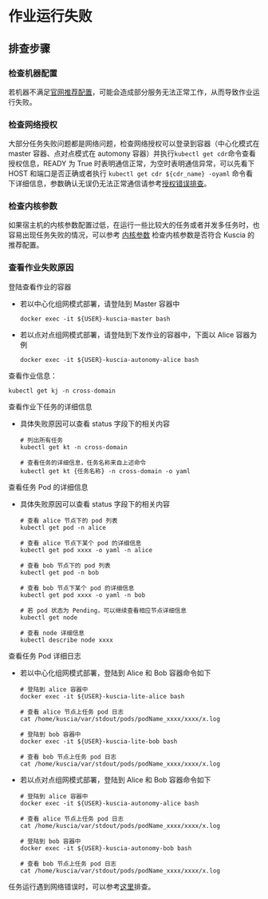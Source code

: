 # 作业运行失败

## 排查步骤

### 检查机器配置

若机器不满足[官网推荐配置](https://www.secretflow.org.cn/docs/kuscia/latest/zh-Hans/getting_started/quickstart_cn#id2)，可能会造成部分服务无法正常工作，从而导致作业运行失败。

### 检查网络授权

大部分任务失败问题都是网络问题，检查网络授权可以登录到容器（中心化模式在 master 容器、点对点模式在 automony 容器）并执行`kubectl get cdr`命令查看授权信息，READY 为 True 时表明通信正常，为空时表明通信异常，可以先看下 HOST 和端口是否正确或者执行 `kubectl get cdr ${cdr_name} -oyaml` 命令看下详细信息，参数确认无误仍无法正常通信请参考[授权错误排查](../network/network_authorization_check.md)。

### 检查内核参数

如果宿主机的内核参数配置过低，在运行一些比较大的任务或者并发多任务时，也容易出现任务失败的情况，可以参考 [内核参数](../parameter_tuning/kernel_params.md) 检查内核参数是否符合 Kuscia 的推荐配置。

### 查看作业失败原因

登陆查看作业的容器

- 若以中心化组网模式部署，请登陆到 Master 容器中

    ```shell
    docker exec -it ${USER}-kuscia-master bash
    ```

- 若以点对点组网模式部署，请登陆到下发作业的容器中，下面以 Alice 容器为例

    ```shell
    docker exec -it ${USER}-kuscia-autonomy-alice bash
    ```

查看作业信息：

```shell
kubectl get kj -n cross-domain
```

查看作业下任务的详细信息

- 具体失败原因可以查看 status 字段下的相关内容

    ```shell
    # 列出所有任务
    kubectl get kt -n cross-domain

    # 查看任务的详细信息，任务名称来自上述命令
    kubectl get kt {任务名称} -n cross-domain -o yaml
    ```

查看任务 Pod 的详细信息

- 具体失败原因可以查看 status 字段下的相关内容

    ```shell
    # 查看 alice 节点下的 pod 列表
    kubectl get pod -n alice

    # 查看 alice 节点下某个 pod 的详细信息
    kubectl get pod xxxx -o yaml -n alice

    # 查看 bob 节点下的 pod 列表
    kubectl get pod -n bob

    # 查看 bob 节点下某个 pod 的详细信息
    kubectl get pod xxxx -o yaml -n bob

    # 若 pod 状态为 Pending，可以继续查看相应节点详细信息
    kubectl get node

    # 查看 node 详细信息
    kubectl describe node xxxx
    ```

查看任务 Pod 详细日志

- 若以中心化组网模式部署，登陆到 Alice 和 Bob 容器命令如下

    ```shell
    # 登陆到 alice 容器中
    docker exec -it ${USER}-kuscia-lite-alice bash

    # 查看 alice 节点上任务 pod 日志
    cat /home/kuscia/var/stdout/pods/podName_xxxx/xxxx/x.log

    # 登陆到 bob 容器中
    docker exec -it ${USER}-kuscia-lite-bob bash

    # 查看 bob 节点上任务 pod 日志
    cat /home/kuscia/var/stdout/pods/podName_xxxx/xxxx/x.log
    ```

- 若以点对点组网模式部署，登陆到 Alice 和 Bob 容器命令如下

    ```shell
    # 登陆到 alice 容器中
    docker exec -it ${USER}-kuscia-autonomy-alice bash

    # 查看 alice 节点上任务 pod 日志
    cat /home/kuscia/var/stdout/pods/podName_xxxx/xxxx/x.log

    # 登陆到 bob 容器中
    docker exec -it ${USER}-kuscia-autonomy-bob bash

    # 查看 bob 节点上任务 pod 日志
    cat /home/kuscia/var/stdout/pods/podName_xxxx/xxxx/x.log
    ```
  
任务运行遇到网络错误时，可以参考[这里](../network/network_troubleshoot.md)排查。
